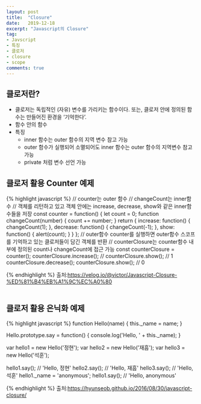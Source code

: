 ```yaml
---
layout: post
title:  "Closure"
date:   2019-12-18
excerpt: "Javascript의 Closure"
tag:
- Javscript 
- 특징
- 클로저
- closure
- scope
comments: true
---
```


## 클로저란?
* 클로저는 독립적인 (자유) 변수를 가리키는 함수이다. 또는, 클로저 안에 정의된 함수는 만들어진 환경을 ‘기억한다’.
* 함수 안의 함수
* 특징
    * inner 함수는 outer 함수의 지역 변수 참고 가능
    * outer 함수가 실행되어 소멸되어도 inner 함수는 outer 함수의 지역변수 참고 가능
    * private 처럼 변수 선언 가능
    
## 클로저 활용 Counter 예제
{% highlight javascript %}
// counter는 outer 함수
// changeCount는 inner함수
// 객체를 리턴하고 있고 객체 안에는 increase, decrease, show와 같은 inner함수들을 저장
const counter = function() {
  let count = 0;
  function changeCount(number) {
    count += number;
  }
  return {
    increase: function() {
      changeCount(1);
    },
    decrease: function() {
      changeCount(-1);
    },
    show: function() {
      alert(count);
    }
  }
};
// outer함수 counter를 실행하면 outer함수 스코프를 기억하고 있는 클로저들이 담긴 객체를 반환
// counterClosure는 counter함수 내부에 정의된 count나 changeCount에 접근 가능
const counterClosure = counter(); 
counterClosure.increase(); // 
counterClosure.show(); // 1
counterClosure.decrease();
counterClosure.show(); // 0

{% endhighlight %}
출처:https://velog.io/@victor/Javascript-Closure-%ED%81%B4%EB%A1%9C%EC%A0%80  
<br/>

## 클로저 활용 은닉화 예제
{% highlight javascript %}
function Hello(name) {
  this._name = name;
}

Hello.prototype.say = function() {
  console.log('Hello, ' + this._name);
}

var hello1 = new Hello('정현');
var hello2 = new Hello('재흠');
var hello3 = new Hello('석훈');

hello1.say(); // 'Hello, 정현'
hello2.say(); // 'Hello, 재흠'
hello3.say(); // 'Hello, 석훈'
hello1._name = 'anonymous';
hello1.say(); // 'Hello, anonymous'

{% endhighlight %}
출처:https://hyunseob.github.io/2016/08/30/javascript-closure/
